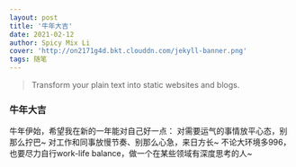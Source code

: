 ```yaml
---
layout: post
title: '牛年大吉'
date: 2021-02-12
author: Spicy Mix Li
cover: 'http://on2171g4d.bkt.clouddn.com/jekyll-banner.png'
tags: 随笔
---
```


> Transform your plain text into static websites and blogs.

### 牛年大吉

牛年伊始，希望我在新的一年能对自己好一点：
对需要运气的事情放平心态，别那么拧巴~
对工作和同事放慢节奏、别那么心急，来日方长~
不论大环境多996，也要尽力自行work-life balance，做一个在某些领域有深度思考的人~